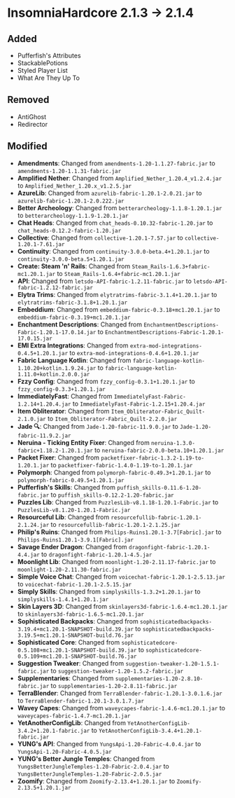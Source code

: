 # InsomniaHardcore 2.1.3 -> 2.1.4

## Added

- Pufferfish's Attributes
- StackablePotions
- Styled Player List
- What Are They Up To
## Removed

- AntiGhost
- Redirector
## Modified

- **Amendments**: Changed from `amendments-1.20-1.1.27-fabric.jar` to `amendments-1.20-1.1.31-fabric.jar`
- **Amplified Nether**: Changed from `Amplified_Nether_1.20.4_v1.2.4.jar` to `Amplified_Nether_1.20.x_v1.2.5.jar`
- **AzureLib**: Changed from `azurelib-fabric-1.20.1-2.0.21.jar` to `azurelib-fabric-1.20.1-2.0.222.jar`
- **Better Archeology**: Changed from `betterarcheology-1.1.8-1.20.1.jar` to `betterarcheology-1.1.9-1.20.1.jar`
- **Chat Heads**: Changed from `chat_heads-0.10.32-fabric-1.20.jar` to `chat_heads-0.12.2-fabric-1.20.jar`
- **Collective**: Changed from `collective-1.20.1-7.57.jar` to `collective-1.20.1-7.61.jar`
- **Continuity**: Changed from `continuity-3.0.0-beta.4+1.20.1.jar` to `continuity-3.0.0-beta.5+1.20.1.jar`
- **Create: Steam 'n' Rails**: Changed from `Steam_Rails-1.6.3+fabric-mc1.20.1.jar` to `Steam_Rails-1.6.4+fabric-mc1.20.1.jar`
- **API**: Changed from `letsdo-API-fabric-1.2.11-fabric.jar` to `letsdo-API-fabric-1.2.12-fabric.jar`
- **Elytra Trims**: Changed from `elytratrims-fabric-3.1.4+1.20.1.jar` to `elytratrims-fabric-3.1.8+1.20.1.jar`
- **Embeddium**: Changed from `embeddium-fabric-0.3.18+mc1.20.1.jar` to `embeddium-fabric-0.3.19+mc1.20.1.jar`
- **Enchantment Descriptions**: Changed from `EnchantmentDescriptions-Fabric-1.20.1-17.0.14.jar` to `EnchantmentDescriptions-Fabric-1.20.1-17.0.15.jar`
- **EMI Extra Integrations**: Changed from `extra-mod-integrations-0.4.5+1.20.1.jar` to `extra-mod-integrations-0.4.6+1.20.1.jar`
- **Fabric Language Kotlin**: Changed from `fabric-language-kotlin-1.10.20+kotlin.1.9.24.jar` to `fabric-language-kotlin-1.11.0+kotlin.2.0.0.jar`
- **Fzzy Config**: Changed from `fzzy_config-0.3.1+1.20.1.jar` to `fzzy_config-0.3.3+1.20.1.jar`
- **ImmediatelyFast**: Changed from `ImmediatelyFast-Fabric-1.2.14+1.20.4.jar` to `ImmediatelyFast-Fabric-1.2.15+1.20.4.jar`
- **Item Obliterator**: Changed from `Item_Obliterator-Fabric_Quilt-2.1.0.jar` to `Item_Obliterator-Fabric_Quilt-2.2.0.jar`
- **Jade 🔍**: Changed from `Jade-1.20-fabric-11.9.0.jar` to `Jade-1.20-fabric-11.9.2.jar`
- **Neruina - Ticking Entity Fixer**: Changed from `neruina-1.3.0-fabric+1.18.2-1.20.1.jar` to `neruina-fabric-2.0.0-beta.10+1.20.1.jar`
- **Packet Fixer**: Changed from `packetfixer-fabric-1.3.2-1.19-to-1.20.1.jar` to `packetfixer-fabric-1.4.0-1.19-to-1.20.1.jar`
- **Polymorph**: Changed from `polymorph-fabric-0.49.3+1.20.1.jar` to `polymorph-fabric-0.49.5+1.20.1.jar`
- **Pufferfish's Skills**: Changed from `puffish_skills-0.11.6-1.20-fabric.jar` to `puffish_skills-0.12.2-1.20-fabric.jar`
- **Puzzles Lib**: Changed from `PuzzlesLib-v8.1.18-1.20.1-Fabric.jar` to `PuzzlesLib-v8.1.20-1.20.1-Fabric.jar`
- **Resourceful Lib**: Changed from `resourcefullib-fabric-1.20.1-2.1.24.jar` to `resourcefullib-fabric-1.20.1-2.1.25.jar`
- **Philip's Ruins**: Changed from `Philips-Ruins1.20.1-3.7[Fabric].jar` to `Philips-Ruins1.20.1-3.9.1[Fabric].jar`
- **Savage Ender Dragon**: Changed from `dragonfight-fabric-1.20.1-4.4.jar` to `dragonfight-fabric-1.20.1-4.5.jar`
- **Moonlight Lib**: Changed from `moonlight-1.20-2.11.17-fabric.jar` to `moonlight-1.20-2.11.30-fabric.jar`
- **Simple Voice Chat**: Changed from `voicechat-fabric-1.20.1-2.5.13.jar` to `voicechat-fabric-1.20.1-2.5.15.jar`
- **Simply Skills**: Changed from `simplyskills-1.3.2+1.20.1.jar` to `simplyskills-1.4.1+1.20.1.jar`
- **Skin Layers 3D**: Changed from `skinlayers3d-fabric-1.6.4-mc1.20.1.jar` to `skinlayers3d-fabric-1.6.5-mc1.20.1.jar`
- **Sophisticated Backpacks**: Changed from `sophisticatedbackpacks-3.19.4+mc1.20.1-SNAPSHOT-build.39.jar` to `sophisticatedbackpacks-3.19.5+mc1.20.1-SNAPSHOT-build.76.jar`
- **Sophisticated Core**: Changed from `sophisticatedcore-0.5.108+mc1.20.1-SNAPSHOT-build.39.jar` to `sophisticatedcore-0.5.109+mc1.20.1-SNAPSHOT-build.76.jar`
- **Suggestion Tweaker**: Changed from `suggestion-tweaker-1.20-1.5.1-fabric.jar` to `suggestion-tweaker-1.20-1.5.2-fabric.jar`
- **Supplementaries**: Changed from `supplementaries-1.20-2.8.10-fabric.jar` to `supplementaries-1.20-2.8.11-fabric.jar`
- **TerraBlender**: Changed from `TerraBlender-fabric-1.20.1-3.0.1.6.jar` to `TerraBlender-fabric-1.20.1-3.0.1.7.jar`
- **Wavey Capes**: Changed from `waveycapes-fabric-1.4.6-mc1.20.1.jar` to `waveycapes-fabric-1.4.7-mc1.20.1.jar`
- **YetAnotherConfigLib**: Changed from `YetAnotherConfigLib-3.4.2+1.20.1-fabric.jar` to `YetAnotherConfigLib-3.4.4+1.20.1-fabric.jar`
- **YUNG's API**: Changed from `YungsApi-1.20-Fabric-4.0.4.jar` to `YungsApi-1.20-Fabric-4.0.5.jar`
- **YUNG's Better Jungle Temples**: Changed from `YungsBetterJungleTemples-1.20-Fabric-2.0.4.jar` to `YungsBetterJungleTemples-1.20-Fabric-2.0.5.jar`
- **Zoomify**: Changed from `Zoomify-2.13.4+1.20.1.jar` to `Zoomify-2.13.5+1.20.1.jar`